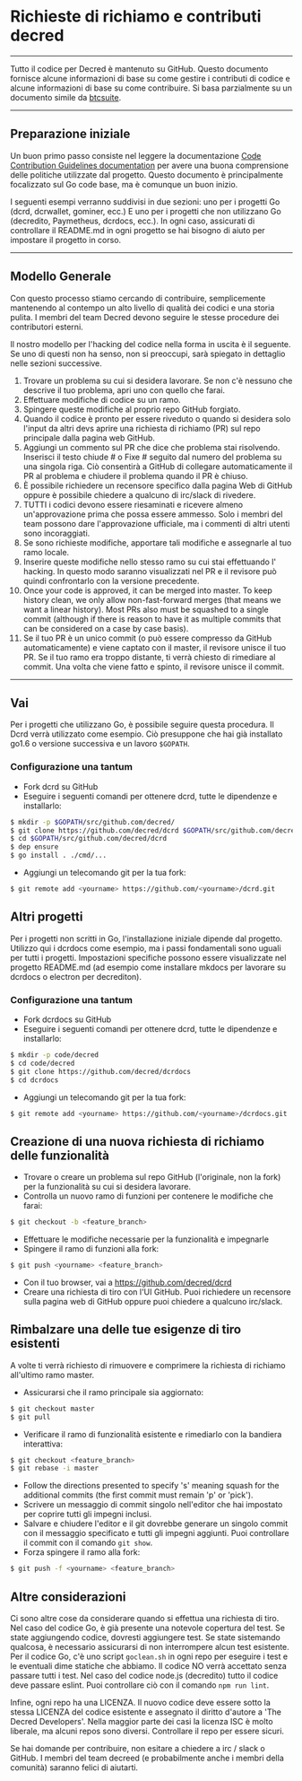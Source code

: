 # Richieste di richiamo e contributi decred 

---

Tutto il codice per Decred è mantenuto su GitHub. Questo documento fornisce alcune informazioni di base su come gestire i contributi di codice e alcune informazioni di base su come contribuire. Si basa parzialmente su un documento simile da [btcsuite](https://github.com/btcsuite).

---

## Preparazione iniziale 

Un buon primo passo consiste nel leggere la documentazione [Code Contribution Guidelines documentation](https://github.com/decred/dcrd/blob/master/docs/code_contribution_guidelines.md) per avere una buona comprensione delle politiche utilizzate dal
progetto. Questo documento è principalmente focalizzato sul Go code base, ma è comunque un buon inizio.

I seguenti esempi verranno suddivisi in due sezioni: uno per i progetti Go (dcrd, dcrwallet, gominer, ecc.) E uno per i progetti che non utilizzano Go (decredito, Paymetheus, dcrdocs, ecc.). In ogni caso, assicurati di controllare il README.md in ogni progetto se hai bisogno di aiuto per impostare il progetto in corso.

---

## Modello Generale 

Con questo processo stiamo cercando di contribuire, semplicemente mantenendo al contempo un alto livello di qualità dei codici e una storia pulita. I membri del team Decred devono seguire le stesse procedure dei contributori esterni.

Il nostro modello per l'hacking del codice nella forma in uscita è il seguente. Se uno di questi non ha senso, non si preoccupi, sarà spiegato in dettaglio nelle sezioni successive.

1. Trovare un problema su cui si desidera lavorare. Se non c'è nessuno che descrive il tuo problema, apri uno con quello che farai.
1. Effettuare modifiche di codice su un ramo.
1. Spingere queste modifiche al proprio repo GitHub forgiato.
1. Quando il codice è pronto per essere riveduto o quando si desidera solo l'input da altri devs aprire una richiesta di richiamo (PR) sul repo principale dalla pagina web GitHub.
1. Aggiungi un commento sul PR che dice che problema stai risolvendo. Inserisci il testo chiude # o Fixe # seguito dal numero del problema su una singola riga. Ciò consentirà a GitHub di collegare automaticamente il PR al problema e chiudere il problema quando il PR è chiuso.
1. È possibile richiedere un recensore specifico dalla pagina Web di GitHub oppure è possibile chiedere a qualcuno di irc/slack di rivedere.
1. TUTTI i codici devono essere riesaminati e ricevere almeno un'approvazione prima che possa essere ammesso. Solo i membri del team possono dare l'approvazione ufficiale, ma i commenti di altri utenti sono incoraggiati.
1. Se  sono richieste modifiche, apportare tali modifiche e assegnarle al tuo ramo locale.
1. Inserire  queste modifiche nello stesso ramo su cui  stai effettuando l' hacking. In questo modo saranno visualizzati nel PR e il revisore può quindi confrontarlo con la versione precedente.
1. Once your code is approved, it can be merged into master.  To keep history clean, we only allow non-fast-forward merges (that means we want a linear history).  Most PRs also must be squashed to a single commit (although if there is reason to have it as multiple commits that can be considered on a case by case basis).
1. Se il tuo PR è un unico commit (o può essere compresso da GitHub automaticamente) e viene captato con il master, il revisore unisce il tuo PR. Se il tuo ramo era troppo distante, ti verrà chiesto di rimediare al commit. Una volta che viene fatto e spinto, il revisore unisce il commit.

---

## Vai 

Per i progetti che utilizzano Go, è possibile seguire questa procedura. Il Dcrd verrà utilizzato come esempio. Ciò presuppone che hai già installato go1.6 o versione successiva e un lavoro `$GOPATH`.

### Configurazione una tantum
- Fork dcrd su GitHub
- Eseguire i seguenti comandi per ottenere dcrd, tutte le dipendenze e installarlo:

```bash
$ mkdir -p $GOPATH/src/github.com/decred/
$ git clone https://github.com/decred/dcrd $GOPATH/src/github.com/decred/dcrd
$ cd $GOPATH/src/github.com/decred/dcrd
$ dep ensure
$ go install . ./cmd/...
```

- Aggiungi un telecomando git per la tua fork:

```bash
$ git remote add <yourname> https://github.com/<yourname>/dcrd.git
```

## Altri progetti 

Per i progetti non scritti in Go, l'installazione iniziale dipende dal progetto. Utilizzo qui i dcrdocs come esempio, ma i passi fondamentali sono uguali per tutti i progetti. Impostazioni specifiche possono essere visualizzate nel progetto README.md (ad esempio come installare mkdocs per lavorare su dcrdocs o electron per decrediton).

### Configurazione una tantum 
- Fork dcrdocs su GitHub
- Eseguire i seguenti comandi per ottenere dcrd, tutte le dipendenze e installarlo:

```bash
$ mkdir -p code/decred
$ cd code/decred
$ git clone https://github.com/decred/dcrdocs
$ cd dcrdocs
```

- Aggiungi un telecomando git per la tua fork:

```bash
$ git remote add <yourname> https://github.com/<yourname>/dcrdocs.git
```

## Creazione di una nuova richiesta di richiamo delle funzionalità 
- Trovare o creare un problema sul repo GitHub (l'originale, non la fork) per la funzionalità su cui si desidera lavorare.
- Controlla un nuovo ramo di funzioni per contenere le modifiche che farai:

```bash
$ git checkout -b <feature_branch>
```
- Effettuare le modifiche necessarie per la funzionalità e impegnarle
- Spingere il ramo di funzioni alla fork:

```bash
$ git push <yourname> <feature_branch>
```
- Con il tuo browser, vai a https://github.com/decred/dcrd
- Creare una richiesta di tiro con l'UI GitHub. Puoi richiedere un recensore sulla pagina web di GitHub oppure puoi chiedere a qualcuno irc/slack.

## Rimbalzare una delle tue esigenze di tiro esistenti 

A volte ti verrà richiesto di rimuovere e comprimere la richiesta di richiamo all'ultimo ramo master.

- Assicurarsi che il ramo principale sia aggiornato:

```bash
$ git checkout master
$ git pull
```
- Verificare il ramo di funzionalità esistente e rimediarlo con la bandiera interattiva:

```bash
$ git checkout <feature_branch>
$ git rebase -i master
```
- Follow the directions presented to specify 's' meaning squash for the additional commits (the first commit must remain 'p' or 'pick').
- Scrivere un messaggio di commit singolo nell'editor che hai impostato per coprire tutti gli impegni inclusi.
- Salvare e chiudere l'editor e il git dovrebbe generare un singolo commit con il messaggio specificato e tutti gli impegni aggiunti. Puoi controllare il commit con il comando ```git show```.
- Forza spingere il ramo alla fork:

```bash
$ git push -f <yourname> <feature_branch>
```

## Altre considerazioni 

Ci sono altre cose da considerare quando si effettua una richiesta di tiro. Nel caso del codice Go, è già presente una notevole copertura del test. Se state aggiungendo codice, dovresti aggiungere test. Se state sistemando qualcosa, è necessario assicurarsi di non interrompere alcun test esistente. Per il codice Go, c'è uno script ```goclean.sh``` in ogni repo per eseguire i test e le eventuali dime statiche che abbiamo. Il codice NO verrà accettato senza passare tutti i test. Nel caso del codice node.js (decredito) tutto il codice deve passare eslint. Puoi controllare ciò con il comando ```npm run lint```.

Infine, ogni repo ha una LICENZA. Il nuovo codice deve essere sotto la stessa LICENZA del codice esistente e assegnato il diritto d'autore a 'The Decred Developers'. Nella maggior parte dei casi la licenza ISC è molto liberale, ma alcuni repos sono diversi. Controllare il repo per essere sicuri.

Se hai domande per contribuire, non esitare a chiedere a irc / slack o GitHub. I membri del team decreed (e probabilmente anche i membri della comunità) saranno felici di aiutarti.
